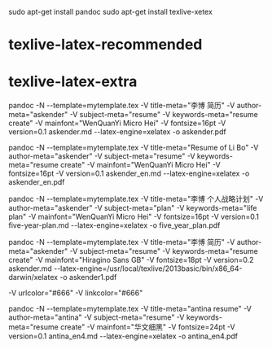 sudo apt-get install pandoc
sudo apt-get install texlive-xetex
# texlive-latex-recommended
# texlive-latex-extra

pandoc -N --template=mytemplate.tex -V title-meta="李博 简历" -V author-meta="askender" -V subject-meta="resume" -V keywords-meta="resume create" -V mainfont="WenQuanYi Micro Hei" -V fontsize=16pt -V version=0.1 askender.md --latex-engine=xelatex -o askender.pdf

pandoc -N --template=mytemplate.tex -V title-meta="Resume of Li Bo" -V author-meta="askender" -V subject-meta="resume" -V keywords-meta="resume create" -V mainfont="WenQuanYi Micro Hei" -V fontsize=16pt -V version=0.1 askender_en.md --latex-engine=xelatex -o askender_en.pdf

pandoc -N --template=mytemplate.tex -V title-meta="李博 个人战略计划" -V author-meta="askender" -V subject-meta="plan" -V keywords-meta="life plan" -V mainfont="WenQuanYi Micro Hei" -V fontsize=16pt -V version=0.1 five-year-plan.md --latex-engine=xelatex -o five_year_plan.pdf

pandoc -N --template=mytemplate.tex -V title-meta="李博 简历" -V author-meta="askender" -V subject-meta="resume" -V keywords-meta="resume create" -V mainfont="Hiragino Sans GB" -V fontsize=18pt -V version=0.2 askender.md --latex-engine=/usr/local/texlive/2013basic/bin/x86_64-darwin/xelatex -o askender1.pdf


-V urlcolor="#666"
-V linkcolor="#666"


pandoc -N --template=mytemplate.tex -V title-meta="antina resume" -V author-meta="antina" -V subject-meta="resume" -V keywords-meta="resume create" -V mainfont="华文细黑" -V fontsize=24pt -V version=0.1 antina_en4.md --latex-engine=xelatex -o antina_en4.pdf
